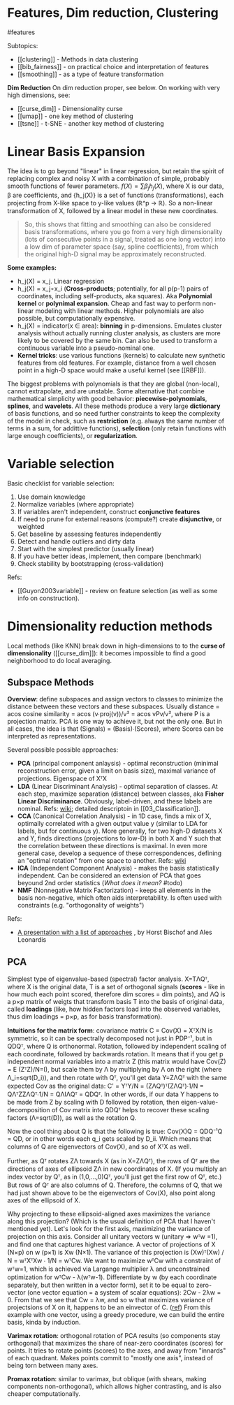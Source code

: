 # Features, Dim reduction, Clustering

#features

Subtopics:
* [[clustering]] - Methods in data clustering
* [[bib_fairness]] - on practical choice and interpretation of features
* [[smoothing]] - as a type of feature transformation

**Dim Reduction**
On dim reduction proper, see below.
On working with very high dimensions, see:
* [[curse_dim]] - Dimensionality curse
* [[umap]] - one key method of clustering
* [[tsne]] - t-SNE - another key method of clustering

# Linear Basis Expansion
The idea is to go beyond "linear" in linear regression, but retain the spirit of replacing complex and noisy X with a combination of simple, probably smooth functions of fewer parameters. $f(X) = ∑β_j h_j(X)$, where X is our data, β are coefficients, and {h_j(X)} is a set of functions (transformations), each projecting from X-like space to y-like values (ℝ^p → ℝ). So a non-linear transformation of X, followed by a linear model in these new coordinates.

> So, this shows that fitting and smoothing can also be considered basis transformations, where you go from a very high dimensionality (lots of consecutive points in a signal, treated as one long vector) into a low dim of parameter space (say, spline coefficients), from which the original high-D signal may be approximately reconstructed.

**Some examples:**
* h_j(X) = x_j. Linear regression
* h_j(X) = x_j∘x_i (**Cross-products**; potentially, for all p(p-1) pairs of coordinates, including self-products, aka squares). Aka **Polynomial kernel** or **polynimal expansion**. Cheap and fast way to perform non-linear modeling with linear methods. Higher polynomials are also possible, but computationally expensive. 
* h_j(X) = indicator(x ∈ area): **binning** in p-dimensions. Emulates cluster analysis without actually running cluster analysis, as clusters are more likely to be covered by the same bin. Can also be used to transform a continuous variable into a pseudo-nominal one.
* **Kernel tricks**: use various functions (kernels) to calculate new synthetic features from old features. For example, distance from a well chosen point in a high-D space would make a useful kernel (see [[RBF]]).

The biggest problems with polynomials is that they are global (non-local), cannot extrapolate, and are unstable. Some alternative that combine mathematical simplicity with good behavior: **piecewise-polynomials**, **splines**, and **wavelets**. All these methods produce a very large **dictionary** of basis functions, and so need further constraints to keep the complexity of the model in check, such as **restriction** (e.g. always the same number of terms in a sum, for addittive functions), **selection** (only retain functions with large enough coefficients), or **regularization**.

# Variable selection
 
Basic checklist for variable selection:
1. Use domain knowledge
2. Normalize variables (where appropriate)
3. If variables aren't independent, construct **conjunctive features**
4. If need to prune for external reasons (compute?) create **disjunctive**, or weighted
5. Get baseline by assessing features independently
6. Detect and handle outliers and dirty data
7. Start with the simplest predictor (usually linear)
8. If you have better ideas, implement, then compare (benchmark)
9. Check stability by bootstrapping (cross-validation)

Refs:
* [[Guyon2003variable]] - review on feature selection (as well as some info on construction). 

# Dimensionality reduction methods

Local methods (like KNN) break down in high-dimensions to to the **curse of dimensionality** ([[curse_dim]]): it becomes impossible to find a good neighborhood to do local averaging.

## Subspace Methods

**Overview**: define subspaces and assign vectors to classes to minimize the distance between these vectors and these subspaces. Usually distance = acos cosine similarity = acos (v∙proj(v))/v² = acos vPv/v², where P is a projection matrix. PCA is one way to achieve it, but not the only one. But in all cases, the idea is that (Signals) = (Basis)∙(Scores), where Scores can be interpreted as representations.

Several possible possible approaches:
* **PCA** (principal component anlaysis) - optimal reconstruction (minimal reconstruction error, given a limit on basis size), maximal variance of projections. Eigenspace of XᵀX
* **LDA** (Linear Discriminant Analysis) - optimal separation of classes. At each step, maximize separation (distance) between classes, aka **Fisher Linear Discriminance**. Obviously, label-driven, and these labels are nominal. Refs: [wiki](https://en.wikipedia.org/wiki/Linear_discriminant_analysis); detailed descriptoin in [[03_Classification]].
* **CCA** (Canonical Correlation Analysis) - in 1D case, finds a mix of X, optimally correlated with a given output value y (similar to LDA for labels, but for continuous y). More generally, for two high-D datasets X and Y, finds directions (projections to low-D) in both X and Y such that the correlation between these directions is maximal. In even more general case, develop a sequence of these correspondences, defining an "optimal rotation" from one space to another. Refs: [wiki](https://en.wikipedia.org/wiki/Canonical_correlation)
* **ICA** (Independent Component Analysis) - makes the basis statistically independent. Can be considered an extension of PCA that goes beyound 2nd order statistics (_What does it mean?_ #todo)
* **NMF** (Nonnegative Matrix Factorization) - keeps all elements in the basis non-negative, which often aids interpretability. Is often used with constraints (e.g. "orthogonality of weights")

Refs:
* [A presentation with a list of approaches](https://www.cc.gatech.edu/~hic/8803-Fall-09/slides/SubSpace-Learning.pdf)	, by Horst Bischof and Ales Leonardis

## PCA
Simplest type of eigenvalue-based (spectral) factor analysis. X=TΛQᵀ, where X is the original data, T is a set of orthogonal signals (**scores** - like in how much each point scored, therefore dim scores = dim points), and ΛQ is a p×p matrix of weigts that transform basis T into the basis of original data, called **loadings** (like, how hidden factors load into the observed variables, thus dim loadings = p×p, as for basis transformation).

**Intuitions for the matrix form**: covariance matrix C = Cov(X) = XᵀX/N is symmetric, so it can be spectrally decomposed not just in PDP⁻¹, but in QDQᵀ, where Q is orthonormal. Rotation, followed by independent scaling of each coordinate, followed by backwards rotation. It means that if you get p independent normal variables into a matrix Z (this matrix would have Cov(Z) = E (ZᵀZ)/N=I), but scale them by Λ by multiplying by Λ on the right (where Λ_i=sqrt(D_i)), and then rotate with Qᵀ, you'll get data Y=ZΛQᵀ with the same expected Cov as the original data: C' = YᵀY/N = (ZΛQᵀ)ᵀ(ZΛQᵀ)∙1/N = QΛᵀZZΛQᵀ∙1/N = QΛIΛQᵀ = QDQᵀ. In other words, if our data Y happens to be made from Z by scaling with D followed by rotation, then eigen-value-decomposition of Cov matrix into QDQᵀ helps to recover these scaling factors (Λ=sqrt(D)), as well as the rotation Q.

Now the cool thing about Q is that the following is true: Cov(X)Q = QDQ⁻¹Q = QD, or in other words each q_i gets scaled by D_ii. Which means that columns of Q are eigenvectors of Cov(X), and so of XᵀX as well.

Further, as Qᵀ rotates ZΛ towards X (as in X=ZΛQᵀ), the rows of Qᵀ are the directions of axes of ellipsoid ZΛ in new coordinates of X. (If you multiply an index vector by Qᵀ, as in (1,0,...,0)Qᵀ,  you'll just get the first row of Qᵀ, etc.) But rows of Qᵀ are also columns of Q. Therefore, the columns of Q, that we had just shown above to be the eigenvectors of Cov(X), also point along axes of the ellipsoid of X.

Why projecting to these ellipsoid-aligned axes maximizes the variance along this projection? (Which is the usual definition of PCA that I haven't mentioned yet). Let's look for the first axis, maximizing the variance of projection on this axis. Consider all unitary vectors w (unitary ⇒ wᵀw =1), and find one that captures highest variance. A vector of projections of X (N×p) on w (p×1) is Xw (N×1). The variance of this projection is (Xw)ᵀ(Xw) / N = wᵀXᵀXw ∙ 1/N = wᵀCw. We want to maximize wᵀCw with a constraint of wᵀw=1, which is achieved via Largange multiplier λ and unconstrained optimization for wᵀCw - λ(wᵀw-1). Differentiate by w (by each coordinate separately, but then written in a vector form), set it to be equal to zero-vector (one vector equation = a system of scalar equations): 2Cw - 2λw = 0. From that we see that Cw = λw, and so w that maximizes variance of projectsions of X on it, happens to be an einvector of C. ([ref](https://www.stat.cmu.edu/~cshalizi/uADA/12/lectures/ch18.pdf)) From this example with one vector, using a greedy procedure, we can build the entire basis, kinda by induction.

**Varimax rotation**: orthogonal rotation of PCA results (so components stay orthogonal) that maximizes the share of near-zero coordinates (scores) for points. It tries to rotate points (scores) to the axes, and away from "innards" of each quadrant. Makes points commit to "mostly one axis", instead of being torn between many axes.

**Promax rotation**: similar to varimax, but oblique (with shears, making components non-orthogonal), which allows higher contrasting, and is also cheaper computationally.